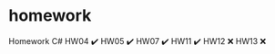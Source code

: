 # homework
Homework C#
HW04 :heavy_check_mark:
HW05 :heavy_check_mark:
HW07 :heavy_check_mark:
HW11 :heavy_check_mark:
HW12 :x:
HW13 :x:
